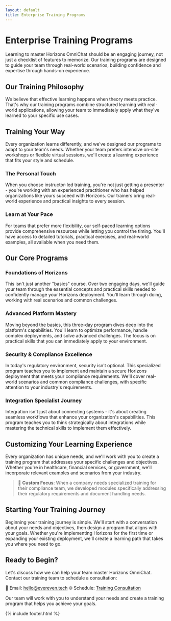 ```yaml
---
layout: default
title: Enterprise Training Programs
---
```


# Enterprise Training Programs

Learning to master Horizons OmniChat should be an engaging journey, not just a checklist of features to memorize. Our training programs are designed to guide your team through real-world scenarios, building confidence and expertise through hands-on experience.

## Our Training Philosophy

We believe that effective learning happens when theory meets practice. That's why our training programs combine structured learning with real-world applications, allowing your team to immediately apply what they've learned to your specific use cases.

## Training Your Way

Every organization learns differently, and we've designed our programs to adapt to your team's needs. Whether your team prefers intensive on-site workshops or flexible virtual sessions, we'll create a learning experience that fits your style and schedule.

### The Personal Touch

When you choose instructor-led training, you're not just getting a presenter - you're working with an experienced practitioner who has helped organizations like yours succeed with Horizons. Our trainers bring real-world experience and practical insights to every session.


### Learn at Your Pace

For teams that prefer more flexibility, our self-paced learning options provide comprehensive resources while letting you control the timing. You'll have access to detailed tutorials, practical exercises, and real-world examples, all available when you need them.

## Our Core Programs

### Foundations of Horizons

This isn't just another "basics" course. Over two engaging days, we'll guide your team through the essential concepts and practical skills needed to confidently manage your Horizons deployment. You'll learn through doing, working with real scenarios and common challenges.


### Advanced Platform Mastery

Moving beyond the basics, this three-day program dives deep into the platform's capabilities. You'll learn to optimize performance, handle complex deployments, and solve advanced challenges. The focus is on practical skills that you can immediately apply to your environment.

### Security & Compliance Excellence

In today's regulatory environment, security isn't optional. This specialized program teaches you to implement and maintain a secure Horizons deployment that meets your compliance requirements. We'll cover real-world scenarios and common compliance challenges, with specific attention to your industry's requirements.


### Integration Specialist Journey

Integration isn't just about connecting systems - it's about creating seamless workflows that enhance your organization's capabilities. This program teaches you to think strategically about integrations while mastering the technical skills to implement them effectively.


## Customizing Your Learning Experience

Every organization has unique needs, and we'll work with you to create a training program that addresses your specific challenges and objectives. Whether you're in healthcare, financial services, or government, we'll incorporate relevant examples and scenarios from your industry.

> 🎯 **Custom Focus**: When a company needs specialized training for their compliance team, we developed modules specifically addressing their regulatory requirements and document handling needs.

## Starting Your Training Journey

Beginning your training journey is simple. We'll start with a conversation about your needs and objectives, then design a program that aligns with your goals. Whether you're implementing Horizons for the first time or expanding your existing deployment, we'll create a learning path that takes you where you need to go.

## Ready to Begin?

Let's discuss how we can help your team master Horizons OmniChat. Contact our training team to schedule a consultation:

📧 Email: [hello@evereven.tech](mailto:hello@evereven.tech)
🌐 Schedule: [Training Consultation](https://evereven.tech/en/connect/)

Our team will work with you to understand your needs and create a training program that helps you achieve your goals.

{% include footer.html %}
